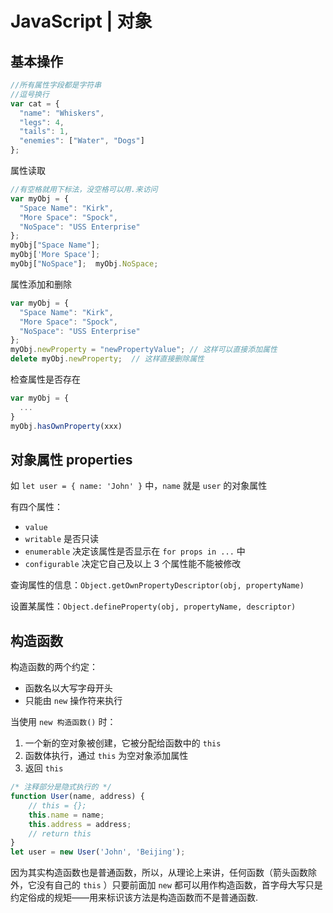 # JavaScript | 对象

## 基本操作

```jsx
//所有属性字段都是字符串
//逗号换行
var cat = {
  "name": "Whiskers",
  "legs": 4,
  "tails": 1,
  "enemies": ["Water", "Dogs"]
};
```

属性读取

```jsx
//有空格就用下标法，没空格可以用.来访问
var myObj = {
  "Space Name": "Kirk",
  "More Space": "Spock",
  "NoSpace": "USS Enterprise"
};
myObj["Space Name"];
myObj['More Space'];
myObj["NoSpace"];  myObj.NoSpace;
```

属性添加和删除

```jsx
var myObj = {
  "Space Name": "Kirk",
  "More Space": "Spock",
  "NoSpace": "USS Enterprise"
};
myObj.newProperty = "newPropertyValue"; // 这样可以直接添加属性
delete myObj.newProperty;  // 这样直接删除属性
```

检查属性是否存在

```jsx
var myObj = {
  ...
}
myObj.hasOwnProperty(xxx)
```

## 对象属性 properties

如 `let user = { name: 'John' }` 中，`name` 就是 `user` 的对象属性

有四个属性：

+ `value`
+ `writable` 是否只读
+ `enumerable` 决定该属性是否显示在 `for props in ...` 中
+ `configurable` 决定它自己及以上 3 个属性能不能被修改

查询属性的信息：`Object.getOwnPropertyDescriptor(obj, propertyName)`

设置某属性：`Object.defineProperty(obj, propertyName, descriptor)`

## 构造函数

构造函数的两个约定：

+ 函数名以大写字母开头
+ 只能由 `new` 操作符来执行

当使用 `new 构造函数()` 时：

1. 一个新的空对象被创建，它被分配给函数中的 `this`
2. 函数体执行，通过 `this` 为空对象添加属性
3. 返回 `this`

```js
/* 注释部分是隐式执行的 */
function User(name, address) {
    // this = {};
    this.name = name;
    this.address = address;
    // return this
}
let user = new User('John', 'Beijing');
```

因为其实构造函数也是普通函数，所以，从理论上来讲，任何函数（箭头函数除外，它没有自己的 `this` ）只要前面加 `new` 都可以用作构造函数，首字母大写只是约定俗成的规矩——用来标识该方法是构造函数而不是普通函数.



